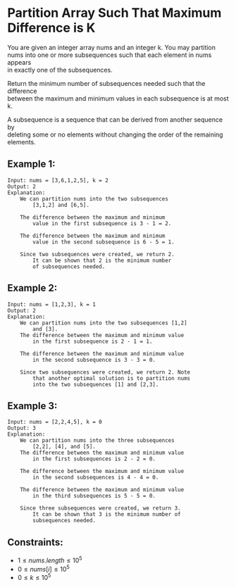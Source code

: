# Partition Array Such That Maximum Difference is K

You are given an integer array nums and an integer k. You may partition  
nums into one or more subsequences such that each element in nums appears  
in exactly one of the subsequences.

Return the minimum number of subsequences needed such that the difference  
between the maximum and minimum values in each subsequence is at most k.

A subsequence is a sequence that can be derived from another sequence by  
deleting some or no elements without changing the order of the remaining  
elements.

 

## Example 1:

    Input: nums = [3,6,1,2,5], k = 2
    Output: 2
    Explanation:
        We can partition nums into the two subsequences 
            [3,1,2] and [6,5].

        The difference between the maximum and minimum 
            value in the first subsequence is 3 - 1 = 2.

        The difference between the maximum and minimum 
            value in the second subsequence is 6 - 5 = 1.

        Since two subsequences were created, we return 2. 
            It can be shown that 2 is the minimum number 
            of subsequences needed.
        
## Example 2:

    Input: nums = [1,2,3], k = 1
    Output: 2
    Explanation:
        We can partition nums into the two subsequences [1,2] 
            and [3].
        The difference between the maximum and minimum value 
            in the first subsequence is 2 - 1 = 1.

        The difference between the maximum and minimum value 
            in the second subsequence is 3 - 3 = 0.

        Since two subsequences were created, we return 2. Note 
            that another optimal solution is to partition nums 
            into the two subsequences [1] and [2,3].
        
## Example 3:

    Input: nums = [2,2,4,5], k = 0
    Output: 3
    Explanation:
        We can partition nums into the three subsequences 
            [2,2], [4], and [5].
        The difference between the maximum and minimum value 
            in the first subsequences is 2 - 2 = 0.
            
        The difference between the maximum and minimum value 
            in the second subsequences is 4 - 4 = 0.
            
        The difference between the maximum and minimum value 
            in the third subsequences is 5 - 5 = 0.
            
        Since three subsequences were created, we return 3. 
            It can be shown that 3 is the minimum number of 
            subsequences needed.

 

## Constraints:

* $1 \le nums.length \le 10^5$
* $0 \le nums[i] \le 10^5$
* $0 \le k \le 10^5$

